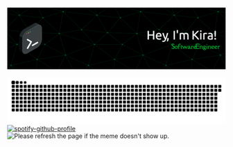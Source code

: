 ![Header](https://github.com/kzholtikova/kzholtikova/blob/main/src/github-header-img.png)

![Contribution](https://github.com/kzholtikova/kzholtikova/blob/output/github-contribution-grid-snake.svg)
[![spotify-github-profile](https://spotify-github-profile.vercel.app/api/view?uid=31j23tthlqfsqyhawqrip26vzrte&cover_image=true&theme=default&show_offline=false&background_color=121212&interchange=true&bar_color=53b14f&bar_color_cover=true)](https://spotify-github-profile.vercel.app/api/view?uid=31j23tthlqfsqyhawqrip26vzrte&redirect=true)
<img src='https://random-memer-production-792a.up.railway.app/' title="Meme" alt="Please refresh the page if the meme doesn't show up.">
<!--
**kzholtikova/kzholtikova** is a ✨ _special_ ✨ repository because its `README.md` (this file) appears on your GitHub profile.

Here are some ideas to get you started:

- 🔭 I’m currently working on ...
- 🌱 I’m currently learning ...
- 👯 I’m looking to collaborate on ...
- 🤔 I’m looking for help with ...
- 💬 Ask me about ...
- 📫 How to reach me: ...
- 😄 Pronouns: ...
- ⚡ Fun fact: ...
-->

